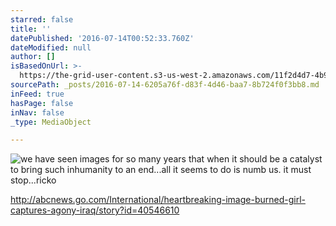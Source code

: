 ```yaml
---
starred: false
title: ''
datePublished: '2016-07-14T00:52:33.760Z'
dateModified: null
author: []
isBasedOnUrl: >-
  https://the-grid-user-content.s3-us-west-2.amazonaws.com/11f2d4d7-4b99-445b-8b1d-33f2ea33f40b.jpg
sourcePath: _posts/2016-07-14-6205a76f-d83f-4d46-baa7-8b724f0f3bb8.md
inFeed: true
hasPage: false
inNav: false
_type: MediaObject

---
```

![we have seen images for so many years that when it should be a catalyst to bring such inhumanity to an end...all it seems to do is numb us. it must stop...ricko](https://the-grid-user-content.s3-us-west-2.amazonaws.com/11f2d4d7-4b99-445b-8b1d-33f2ea33f40b.jpg)

http://abcnews.go.com/International/heartbreaking-image-burned-girl-captures-agony-iraq/story?id=40546610